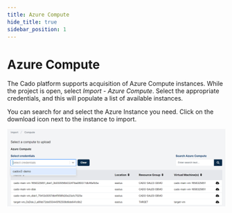```yaml
---
title: Azure Compute
hide_title: true
sidebar_position: 1
---
```


# Azure Compute

The Cado platform supports acquisition of Azure Compute instances. While the project is open, select *Import - Azure Compute*. Select the appropriate credentials, and this will populate a list of available instances.

You can search for and select the Azure Instance you need. Click on the download icon next to the instance to import.

![Azure Compute Import](/img/azure-compute.png)



